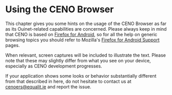 # Using the CENO Browser

This chapter gives you some hints on the usage of the CENO Browser as far as its Ouinet-related capabilities are concerned.  Please always keep in mind that CENO is based on [Firefox for Android][], so for all the help on generic browsing topics you should refer to Mozilla's [Firefox for Android Support][] pages.

[Firefox for Android]: https://www.mozilla.org/firefox/android/
[Firefox for Android Support]: https://support.mozilla.org/en-US/products/mobile

When relevant, screen captures will be included to illustrate the text.  Please note that these may slightly differ from what you see on your device, especially as CENO development progresses.

If your application shows some looks or behavior substantially different from that described in here, do not hesitate to contact us at <cenoers@equalit.ie> and report the issue.
